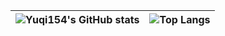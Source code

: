 | ![Yuqi154's GitHub stats](https://github-readme-stats.vercel.app/api?username=Yuqi154&count_private=true&show_icons=true)|![Top Langs](https://github-readme-stats.vercel.app/api/top-langs/?username=Yuqi154&&layout=compact&hide=go) |
| ------------- | ------------- |
